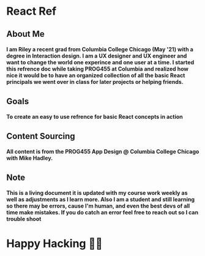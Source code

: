 # React Ref 
## About Me
#### I am Riley a recent grad from Columbia College Chicago (May '21) with a degree in Interaction design. I  am a UX designer and UX engineer and want to change the world one experince and one user at a time. I started this refrence doc while taking PROG455 at Columbia and realized how nice it would be to have an organized collection of all the basic React principals we went over in class for later projects or helping friends.  
## Goals
#### To create an easy to use refrence for basic React concepts in action
## Content Sourcing 
#### All content is from the PROG455 App Design @ Columbia College Chicago with Mike Hadley. 
## Note 
####  This is a living document it is updated with my course work weekly as well as adjustments as I learn more. Also I am a student and still learning so there may be errors, cause I'm human, and even the best devs of all time make mistakes. If you do catch an error feel free to reach out so I can trouble shoot
# Happy Hacking 🐱‍💻
